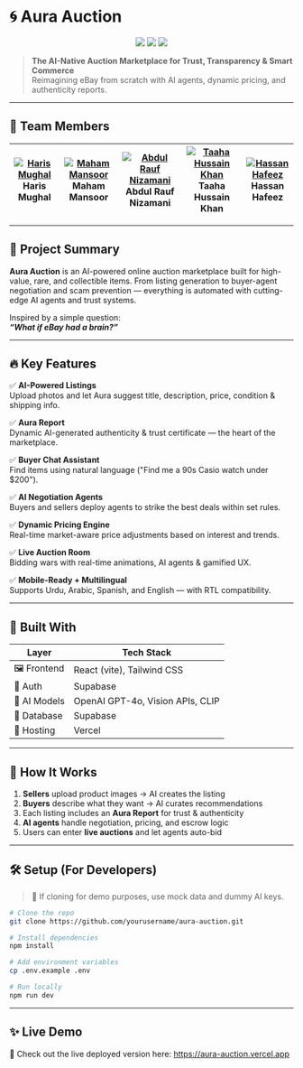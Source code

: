 # 🌀 Aura Auction

<p align="center">
  <img src="https://img.shields.io/badge/AI-Powered-blueviolet?style=for-the-badge" />
  <img src="https://img.shields.io/badge/Hackfest%203.0%20Project-Top%20Tier-00c853?style=for-the-badge" />
  <img src="https://img.shields.io/badge/Live-Deployed-success?style=for-the-badge" />
</p>

> **The AI-Native Auction Marketplace for Trust, Transparency & Smart Commerce**  
> Reimagining eBay from scratch with AI agents, dynamic pricing, and authenticity reports.

---

## 👥 Team Members
| [![Haris Mughal](https://github.com/haris-mughal.png?size=100)](https://github.com/haris-mughal)<br>Haris Mughal | [![Maham Mansoor](https://github.com/Maham-Codes.png?size=100)](https://github.com/Maham-Codes)<br>Maham Mansoor | [![Abdul Rauf Nizamani](https://github.com/raufnizam.png?size=100)](https://github.com/raufnizam)<br>Abdul Rauf Nizamani | [![Taaha Hussain Khan](https://github.com/taaha-khan.png?size=100)](https://github.com/taaha-khan)<br>Taaha Hussain Khan | [![Hassan Hafeez](https://github.com/iamhassanhafeez.png?size=100)](https://github.com/iamhassanhafeez)<br>Hassan Hafeez |
|---|---|---|---|---|


---

## 🌟 Project Summary

**Aura Auction** is an AI-powered online auction marketplace built for high-value, rare, and collectible items. From listing generation to buyer-agent negotiation and scam prevention — everything is automated with cutting-edge AI agents and trust systems.

Inspired by a simple question:  
**_“What if eBay had a brain?”_**

---

## 🔥 Key Features

✅ **AI-Powered Listings**  
Upload photos and let Aura suggest title, description, price, condition & shipping info.

✅ **Aura Report**  
Dynamic AI-generated authenticity & trust certificate — the heart of the marketplace.

✅ **Buyer Chat Assistant**  
Find items using natural language (\"Find me a 90s Casio watch under $200\").

✅ **AI Negotiation Agents**  
Buyers and sellers deploy agents to strike the best deals within set rules.

✅ **Dynamic Pricing Engine**  
Real-time market-aware price adjustments based on interest and trends.

✅ **Live Auction Room**  
Bidding wars with real-time animations, AI agents & gamified UX.

✅ **Mobile-Ready + Multilingual**  
Supports Urdu, Arabic, Spanish, and English — with RTL compatibility.

---

## 🧠 Built With

| Layer            | Tech Stack                         |
|------------------|------------------------------------|
| 🖼️ Frontend      | React (vite), Tailwind CSS         |
| 🔐 Auth          | Supabase                           |
| 🧠 AI Models     | OpenAI GPT-4o, Vision APIs, CLIP   |
| 💾 Database      | Supabase                           |
| 🚀 Hosting       | Vercel                             |

---

## 🧪 How It Works

1. **Sellers** upload product images → AI creates the listing  
2. **Buyers** describe what they want → AI curates recommendations  
3. Each listing includes an **Aura Report** for trust & authenticity  
4. **AI agents** handle negotiation, pricing, and escrow logic  
5. Users can enter **live auctions** and let agents auto-bid  

---

## 🛠️ Setup (For Developers)

> 📝 If cloning for demo purposes, use mock data and dummy AI keys.

```bash
# Clone the repo
git clone https://github.com/yourusername/aura-auction.git

# Install dependencies
npm install

# Add environment variables
cp .env.example .env

# Run locally
npm run dev
```

---

## ✨ Live Demo
🚀 Check out the live deployed version here:
https://aura-auction.vercel.app
